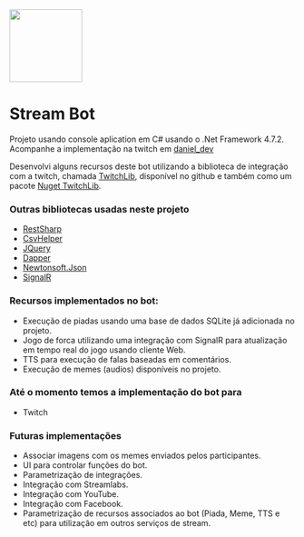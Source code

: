 

<img src="https://user-images.githubusercontent.com/4818374/97811667-ce608b00-1c5a-11eb-85da-9c24ad25c081.png" height="128" width="128" /> 

 # Stream Bot

Projeto usando console aplication em C# usando o .Net Framework 4.7.2. Acompanhe a implementação na twitch em [daniel_dev](https://www.twitch.tv/daniel_dev)

Desenvolvi alguns recursos deste bot utilizando a biblioteca de integração com a twitch, chamada [TwitchLib](https://github.com/TwitchLib/TwitchLib), disponível no github e também como um pacote [Nuget TwitchLib](https://www.nuget.org/packages/TwitchLib).

### Outras bibliotecas usadas neste projeto
- [RestSharp](https://github.com/restsharp/RestSharp)
- [CsvHelper](https://github.com/JoshClose/CsvHelper)
- [JQuery](https://jquery.com/)
- [Dapper](https://github.com/StackExchange/Dapper)
- [Newtonsoft.Json](https://www.nuget.org/packages/Newtonsoft.Json/)
- [SignalR](https://github.com/SignalR/SignalR)

### Recursos implementados no bot:
- Execução de piadas usando uma base de dados SQLite já adicionada no projeto.
- Jogo de forca utilizando uma integração com SignalR para atualização em tempo real do jogo usando cliente Web.
- TTS para execução de falas baseadas em comentários.
- Execução de memes (audios) disponíveis no projeto.


### Até o momento temos a implementação do bot para
- Twitch

### Futuras implementações
- Associar imagens com os memes enviados pelos participantes.
- UI para controlar funções do bot.
- Parametrização de integrações.
- Integração com Streamlabs.
- Integração com YouTube.
- Integração com Facebook.
- Parametrização de recursos associados ao bot (Piada, Meme, TTS e etc) para utilização em outros serviços de stream.
